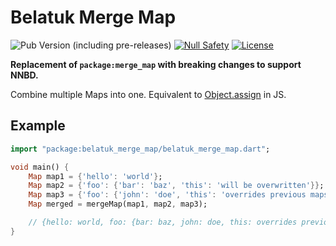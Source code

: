 # Belatuk Merge Map

![Pub Version (including pre-releases)](https://img.shields.io/pub/v/belatuk_merge_map?include_prereleases)
[![Null Safety](https://img.shields.io/badge/null-safety-brightgreen)](https://dart.dev/null-safety)
[![License](https://img.shields.io/github/license/dart-backend/belatuk-common-utilities)](https://github.com/dart-backend/belatuk-common-utilities/blob/main/packages/merge_map/LICENSE)

**Replacement of `package:merge_map` with breaking changes to support NNBD.**

Combine multiple Maps into one. Equivalent to
[Object.assign](https://developer.mozilla.org/en-US/docs/Web/JavaScript/Reference/Global_Objects/Object/assign)
in JS.

## Example

```dart
import "package:belatuk_merge_map/belatuk_merge_map.dart";

void main() {
    Map map1 = {'hello': 'world'};
    Map map2 = {'foo': {'bar': 'baz', 'this': 'will be overwritten'}};
    Map map3 = {'foo': {'john': 'doe', 'this': 'overrides previous maps'}};
    Map merged = mergeMap(map1, map2, map3);

    // {hello: world, foo: {bar: baz, john: doe, this: overrides previous maps}}
}
```
